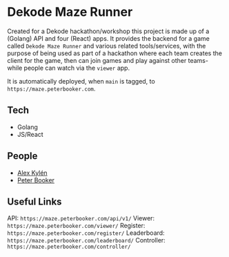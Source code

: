 # Dekode Maze Runner

Created for a Dekode hackathon/workshop this project is made up of a (Golang) API and four (React) apps. It provides the backend for a game called `Dekode Maze Runner` and various related tools/services, with the purpose of being used as part of a hackathon where each team creates the client for the game, then can join games and play against other teams- while people can watch via the `viewer` app.

It is automatically deployed, when `main` is tagged, to `https://maze.peterbooker.com`.

## Tech

 * Golang
 * JS/React

## People

 * [Alex Kylén](alex@dekode.no)
 * [Peter Booker](peter@dekode.no)

## Useful Links

API: `https://maze.peterbooker.com/api/v1/`
Viewer: `https://maze.peterbooker.com/viewer/`
Register: `https://maze.peterbooker.com/register/`
Leaderboard: `https://maze.peterbooker.com/leaderboard/`
Controller: `https://maze.peterbooker.com/controller/`

